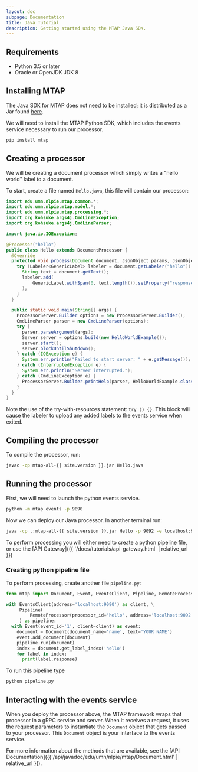 ```yaml
---
layout: doc
subpage: Documentation
title: Java Tutorial
description: Getting started using the MTAP Java SDK.
---
```


## Requirements

- Python 3.5 or later
- Oracle or OpenJDK JDK 8

## Installing MTAP

The Java SDK for MTAP does not need to be installed; it is distributed as
a Jar found [here](https://github.com/nlpie/mtap/releases).

We will need to install the MTAP Python SDK, which includes the events
service necessary to run our processor.

```bash
pip install mtap
```


## Creating a processor

We will be creating a document processor which simply writes a "hello world"
label to a document.

To start, create a file named ``Hello.java``, this file will contain our
processor:

```java
import edu.umn.nlpie.mtap.common.*;
import edu.umn.nlpie.mtap.model.*;
import edu.umn.nlpie.mtap.processing.*;
import org.kohsuke.args4j.CmdLineException;
import org.kohsuke.args4j.CmdLineParser;

import java.io.IOException;

@Processor("hello")
public class Hello extends DocumentProcessor {
  @Override
  protected void process(Document document, JsonObject params, JsonObjectBuilder result) {
    try (Labeler<GenericLabel> labeler = document.getLabeler("hello")) {
      String text = document.getText();
      labeler.add(
          GenericLabel.withSpan(0, text.length()).setProperty("response", "Hello " + text + "!")
      );
    }
  }

  public static void main(String[] args) {
    ProcessorServer.Builder options = new ProcessorServer.Builder();
    CmdLineParser parser = new CmdLineParser(options);
    try {
      parser.parseArgument(args);
      Server server = options.build(new HelloWorldExample());
      server.start();
      server.blockUntilShutdown();
    } catch (IOException e) {
      System.err.println("Failed to start server: " + e.getMessage());
    } catch (InterruptedException e) {
      System.err.println("Server interrupted.");
    } catch (CmdLineException e) {
      ProcessorServer.Builder.printHelp(parser, HelloWorldExample.class, e, null);
    }
  }
}
```

Note the use of the try-with-resources statement: ``try () {}``. This block will
cause the labeler to upload any added labels to the events service when exited.


## Compiling the processor

To compile the processor, run:

```bash
javac -cp mtap-all-{{ site.version }}.jar Hello.java
```


## Running the processor

First, we will need to launch the python events service.

```bash
python -m mtap events -p 9090
```

Now we can deploy our Java processor. In another terminal run:

```bash
java -cp .:mtap-all-{{ site.version }}.jar Hello -p 9092 -e localhost:9090
```

To perform processing you will either need to create a python pipeline file, or
use the [API Gateway]({{ '/docs/tutorials/api-gateway.html' | relative_url }})

### Creating python pipeline file

To perform processing, create another file ``pipeline.py``:

```python
from mtap import Document, Event, EventsClient, Pipeline, RemoteProcessor

with EventsClient(address='localhost:9090') as client, \
     Pipeline(
         RemoteProcessor(processor_id='hello', address='localhost:9092')
     ) as pipeline:
  with Event(event_id='1', client=client) as event:
    document = Document(document_name='name', text='YOUR NAME')
    event.add_document(document)
    pipeline.run(document)
    index = document.get_label_index('hello')
    for label in index:
      print(label.response)
```

To run this pipeline type

```bash
python pipeline.py
```

## Interacting with the events service

When you deploy the processor above, the MTAP framework wraps that processor
in a gRPC service and server. When it receives a request, it uses the request
parameters to instantiate the ``Document`` object that gets passed to your
processor. This ``Document`` object is your interface to the events service.

For more information about the methods that are available, see the
[API Documentation]({{'/api/javadoc/edu/umn/nlpie/mtap/Document.html' | relative_url }}).
